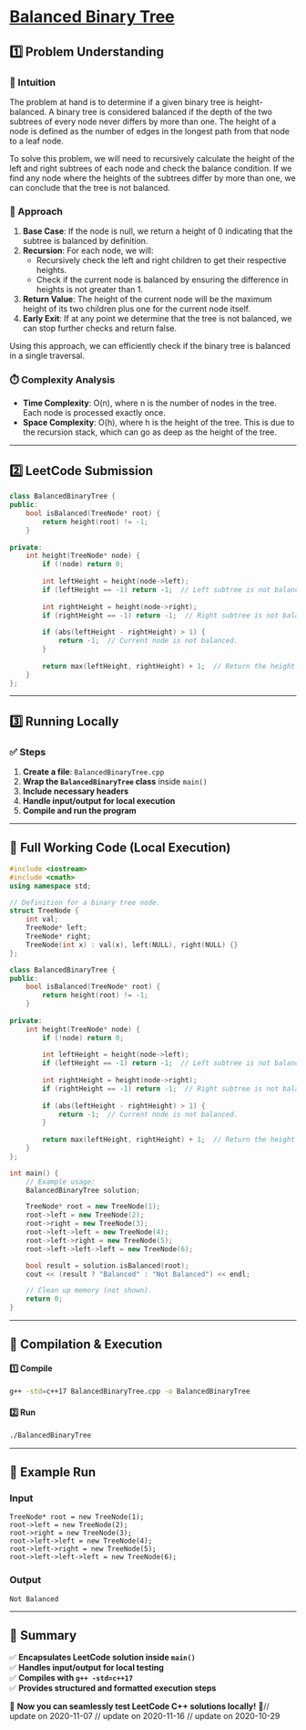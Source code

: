 # **[Balanced Binary Tree](https://leetcode.com/problems/balanced-binary-tree/description/)**  

## **1️⃣ Problem Understanding**  
### **📌 Intuition**  
The problem at hand is to determine if a given binary tree is height-balanced. A binary tree is considered balanced if the depth of the two subtrees of every node never differs by more than one. The height of a node is defined as the number of edges in the longest path from that node to a leaf node. 

To solve this problem, we will need to recursively calculate the height of the left and right subtrees of each node and check the balance condition. If we find any node where the heights of the subtrees differ by more than one, we can conclude that the tree is not balanced.

### **🚀 Approach**  
1. **Base Case**: If the node is null, we return a height of 0 indicating that the subtree is balanced by definition.
2. **Recursion**: For each node, we will:
   - Recursively check the left and right children to get their respective heights.
   - Check if the current node is balanced by ensuring the difference in heights is not greater than 1.
3. **Return Value**: The height of the current node will be the maximum height of its two children plus one for the current node itself.
4. **Early Exit**: If at any point we determine that the tree is not balanced, we can stop further checks and return false.

Using this approach, we can efficiently check if the binary tree is balanced in a single traversal.

### **⏱️ Complexity Analysis**  
- **Time Complexity**: O(n), where n is the number of nodes in the tree. Each node is processed exactly once.
- **Space Complexity**: O(h), where h is the height of the tree. This is due to the recursion stack, which can go as deep as the height of the tree.

---  

## **2️⃣ LeetCode Submission**  
```cpp
class BalancedBinaryTree {
public:
    bool isBalanced(TreeNode* root) {
        return height(root) != -1;
    }
    
private:
    int height(TreeNode* node) {
        if (!node) return 0;
        
        int leftHeight = height(node->left);
        if (leftHeight == -1) return -1;  // Left subtree is not balanced.
        
        int rightHeight = height(node->right);
        if (rightHeight == -1) return -1;  // Right subtree is not balanced.
        
        if (abs(leftHeight - rightHeight) > 1) {
            return -1;  // Current node is not balanced.
        }
        
        return max(leftHeight, rightHeight) + 1;  // Return the height of the subtree.
    }
};
```  

---  

## **3️⃣ Running Locally**  
### **✅ Steps**  
1. **Create a file**: `BalancedBinaryTree.cpp`  
2. **Wrap the `BalancedBinaryTree` class** inside `main()`  
3. **Include necessary headers**  
4. **Handle input/output for local execution**  
5. **Compile and run the program**  

---  

## **📝 Full Working Code (Local Execution)**  
```cpp
#include <iostream>
#include <cmath>
using namespace std;

// Definition for a binary tree node.
struct TreeNode {
    int val;
    TreeNode* left;
    TreeNode* right;
    TreeNode(int x) : val(x), left(NULL), right(NULL) {}
};

class BalancedBinaryTree {
public:
    bool isBalanced(TreeNode* root) {
        return height(root) != -1;
    }
    
private:
    int height(TreeNode* node) {
        if (!node) return 0;
        
        int leftHeight = height(node->left);
        if (leftHeight == -1) return -1;  // Left subtree is not balanced.
        
        int rightHeight = height(node->right);
        if (rightHeight == -1) return -1;  // Right subtree is not balanced.
        
        if (abs(leftHeight - rightHeight) > 1) {
            return -1;  // Current node is not balanced.
        }
        
        return max(leftHeight, rightHeight) + 1;  // Return the height of the subtree.
    }
};

int main() {
    // Example usage:
    BalancedBinaryTree solution;

    TreeNode* root = new TreeNode(1);
    root->left = new TreeNode(2);
    root->right = new TreeNode(3);
    root->left->left = new TreeNode(4);
    root->left->right = new TreeNode(5);
    root->left->left->left = new TreeNode(6);

    bool result = solution.isBalanced(root); 
    cout << (result ? "Balanced" : "Not Balanced") << endl;

    // Clean up memory (not shown).
    return 0;
}
```  

---  

## **🔧 Compilation & Execution**  
#### **1️⃣ Compile**  
```bash
g++ -std=c++17 BalancedBinaryTree.cpp -o BalancedBinaryTree
```  

#### **2️⃣ Run**  
```bash
./BalancedBinaryTree
```  

---  

## **🎯 Example Run**  
### **Input**  
```
TreeNode* root = new TreeNode(1);
root->left = new TreeNode(2);
root->right = new TreeNode(3);
root->left->left = new TreeNode(4);
root->left->right = new TreeNode(5);
root->left->left->left = new TreeNode(6);
```  
### **Output**  
```
Not Balanced
```  

---  

## **📌 Summary**  
✅ **Encapsulates LeetCode solution inside `main()`**  
✅ **Handles input/output for local testing**  
✅ **Compiles with `g++ -std=c++17`**  
✅ **Provides structured and formatted execution steps**  

🚀 **Now you can seamlessly test LeetCode C++ solutions locally!** 🚀// update on 2020-11-07
// update on 2020-11-16
// update on 2020-10-29
